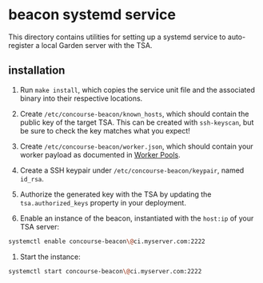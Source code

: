 # beacon systemd service

This directory contains utilities for setting up a systemd service to
auto-register a local Garden server with the TSA.

## installation

1. Run `make install`, which copies the service unit file and the associated
binary into their respective locations.

1. Create `/etc/concourse-beacon/known_hosts`, which should contain the public
key of the target TSA. This can be created with `ssh-keyscan`, but be sure to
check the key matches what you expect!

1. Create `/etc/concourse-beacon/worker.json`, which should contain your worker
payload as documented in [Worker Pools](http://concourse-ci.org/worker-pools.html).

1. Create a SSH keypair under `/etc/concourse-beacon/keypair`, named `id_rsa`.

1. Authorize the generated key with the TSA by updating the
`tsa.authorized_keys` property in your deployment.

1. Enable an instance of the beacon, instantiated with the `host:ip` of your
TSA server:

  ```sh
  systemctl enable concourse-beacon\@ci.myserver.com:2222
  ```

1. Start the instance:

  ```sh
  systemctl start concourse-beacon\@ci.myserver.com:2222
  ```
